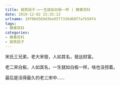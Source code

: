 ```yaml
---
title: 搞笑段子->一生就如白板一样 | 糗事百科
date: 2019-12-02 15:35:13
urlname: 19f08d569d3be0577336d68f7a7b50f4
tags: 
- 糗事百科
categories:
- 糗事百科
- 搞笑段子
---
```

宋氏三兄弟，老大宋發，人如其名，發达财富。

老二宋白板，人如其名，一生就如白板一样，啥也没捞着。

最后是活得最久的老三宋中……


